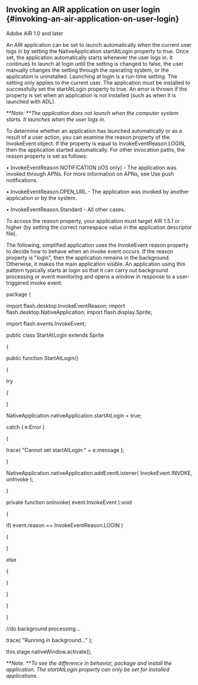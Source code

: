 ## Invoking an AIR application on user login {#invoking-an-air-application-on-user-login}

Adobe AIR 1.0 and later

An AIR application can be set to launch automatically when the current user logs in by setting the NativeApplication startAtLogin property to true. Once set, the application automatically starts whenever the user logs in. It continues to launch at login until the setting is changed to false, the user manually changes the setting through the operating system, or the application is uninstalled. Launching at login is a run-time setting. The setting only applies to the current user. The application must be installed to successfully set the startAtLogin property to true. An error is thrown if the property is set when an application is not installed (such as when it is launched with ADL).

**_Note:_ **_The application does not launch when the computer system starts. It launches when the user logs in._

To determine whether an application has launched automatically or as a result of a user action, you can examine the reason property of the InvokeEvent object. If the property is equal to InvokeEventReason.LOGIN, then the application started automatically. For other invocation paths, the reason property is set as follows:

• InvokeEventReason.NOTIFICATION (iOS only) - The application was invoked through APNs. For more information on APNs, see Use push notifications.

• InvokeEventReason.OPEN_URL - The application was invoked by another application or by the system.

• InvokeEventReason.Standard - All other cases.

To access the reason property, your application must target AIR 1.5.1 or higher (by setting the correct namespace value in the application descriptor file).

The following, simplified application uses the InvokeEvent reason property to decide how to behave when an invoke event occurs. If the reason property is &quot;login&quot;, then the application remains in the background. Otherwise, it makes the main application visible. An application using this pattern typically starts at login so that it can carry out background processing or event monitoring and opens a window in response to a user-triggered invoke event.

package {

import flash.desktop.InvokeEventReason; import flash.desktop.NativeApplication; import flash.display.Sprite;

import flash.events.InvokeEvent;

public class StartAtLogin extends Sprite

{

public function StartAtLogin()

{

try

{

}

NativeApplication.nativeApplication.startAtLogin = true;

catch ( e:Error )

{

trace( &quot;Cannot set startAtLogin:&quot; + e.message );

}

NativeApplication.nativeApplication.addEventListener( InvokeEvent.INVOKE, onInvoke );

}

private function onInvoke( event:InvokeEvent ):void

{

if( event.reason == InvokeEventReason.LOGIN )

{

}

else

{

}

}

}

}

//do background processing...

trace( &quot;Running in background...&quot; );

this.stage.nativeWindow.activate();

**_Note:_ **_To see the difference in behavior, package and install the application. The startAtLogin property can only be set for installed applications._